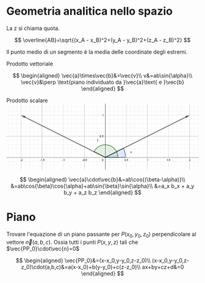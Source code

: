 # Geometria analitica nello spazio
La z si chiama quota.

$$
\overline{AB}=\sqrt{(x_A - x_B)^2+(y_A - y_B)^2+(z_A - z_B)^2}
$$

Il punto medio di un segmento è la media delle coordinate degli estremi.

Prodotto vettoriale

$$
\begin{aligned}
\vec{a}\times\vec{b}&=\vec{v}\\
v&=ab\sin{\alpha}\\
\vec{v}&\perp \text{piano individuato da }\vec{a}\text{ e }\vec{b}
\end{aligned}
$$

Prodotto scalare
![](./images/prodottoScalare.PNG)

$$
\begin{aligned}
\vec{a}\cdot\vec{b}&=ab\cos{(\beta-\alpha)}\\
&=ab\cos{\beta}\cos{\alpha}+ab\sin{\beta}\sin{\alpha}\\
&=a_x b_x + a_y b_y + a_z b_z
\end{aligned}
$$

# Piano
Trovare l'equazione di un piano passante per $P(x_0,y_0,z_0)$ perpendicolare al vettore $\vec{n}(a,b,c)$. Ossia tutti i punti $P(x,y,z)$ tali che $\vec{PP_0}\cdot\vec{n}=0$

$$
\begin{aligned}
\vec{PP_0}&=(x-x_0,y-y_0,z-z_0)\\
(x-x_0,y-y_0,z-z_0)\cdot(a,b,c)&=a(x-x_0)+b(y-y_0)+c(z-z_0)\\
ax+by+cz+d&=0
\end{aligned}
$$